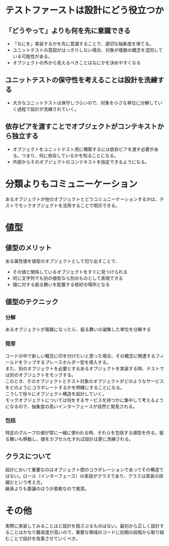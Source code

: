 # テストファーストは設計にどう役立つか
## 「どうやって」よりも何を先に意識できる
* 「なにを」実装するかを先に意識することで、適切な抽象度を保てる。
 * ユニットテストの意図がはっきりしない場合、対象が複数の概念を混同している可能性がある。
 * オブジェクトの外から見えるべきことはなにかを決めやすくなる

## ユニットテストの保守性を考えることは設計を洗練する
 * 大きなユニットテストは保守しづらいので、対象を小さな単位に分解していく過程で設計が洗練されていく。

## 依存ピアを渡すことでオブジェクトがコンテキストから独立する
 * オブジェクトをユニットテスト用に構築するには依存ピアを渡す必要がある。つまり、何に依存しているかを知ることになる。
  * 外部からそのオブジェクトのコンテキストを指定できるようになる。

# 分類よりもコミュニーケーション
あるオブジェクトが他のオブジェクトとどうコミュニーケーションするかは、テストでモックオブジェクトを活用することで明示できる。

# 値型
## 値型のメリット
ある属性値を値型のオブジェクトとして切り出すことで、

* その値と関係しているオブジェクトをすぐに見つけられる
* 同じ文字列でも別の値型なら別のものとして表現できる
* 値に対する振る舞いを配置する格好の場所となる

## 値型のテクニック
### 分解
あるオブジェクトが複雑になったら、振る舞いの凝集した単位を分解する

### 発芽
コードの中で新しい概念に印を付けたいと思った場合、その概念に関連するフィールドをラップするプレースホルダー型を導入する。  
また、別のオブジェクトを必要とするあるオブジェクトを実装する時、テストでは別のオブジェクトをモックする。  
このとき、そのオブジェクトとテスト対象のオブジェクトがどのようなサービスをどのようにコラボレートするかを明確にすることになる。  
こうして徐々にオブジェクト構造を設計していく。  
モックオブジェクトについては何をするサービスを持つかに集中して考えるようになるので、抽象度の高いインターフェースが自然と発見される。

### 包括
特定のグループの値が常に一緒に使われる時、それらを包括する値型を作る。振る舞いも移動し、値をカプセル化すれば設計は更に洗練される。

## クラスについて
設計において重要なのはオブジェクト間のコラボレーションであってその構造ではない。ロール（インターフェース）の実装がクラスであり、クラスは実装の詳細だという考え方。  
継承よりも委譲のほうが柔軟なので推奨。

# その他
実際に実装してみることほど設計を揺さぶるものはない。最初から正しく設計することはかなり難易度が高いので、重要な領域のコードに初期の段階から取り組むことで設計を改善させていくべき。
